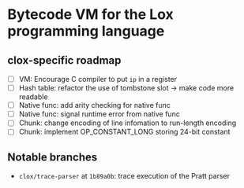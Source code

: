 # Bytecode VM for the Lox programming language

## clox-specific roadmap
- [ ] VM: Encourage C compiler to put `ip` in a register
- [ ] Hash table: refactor the use of tombstone slot -> make code more readable
- [ ] Native func: add arity checking for native func
- [ ] Native func: signal runtime error from native func
- [ ] Chunk: change encoding of line infomation to run-length encoding
- [ ] Chunk: implement OP_CONSTANT_LONG storing 24-bit constant

## Notable branches
- `clox/trace-parser` at `1b89a0b`: trace execution of the Pratt parser
